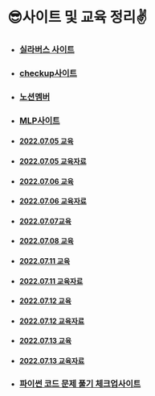# 😎사이트 및 교육 정리✌

- ### [실라버스 사이트](https://syllaverse.com/courses/4)

- ### [checkup사이트](https://www.notion.so/Checkup-acef1ae0213341e9a3f69a98e00682ee?v=ec440113653f45f59071038e079263df)

- ### [노션멤버](https://www.notion.so/9c59a547dc474d22929b98cce471232f?v=9f5e3e7bd5c84bfc8bebacb689d6d261)

- ### [MLP사이트](https://lc.multicampus.com/k-digital/#/connect/LCB20220119100084942)

- #### [2022.07.05 교육](./2022.07.05_교육.md)

- #### [2022.07.05 교육자료](./마크다운자료.pdf)

- #### [2022.07.06 교육](./2022.07.06_교육)

- #### [2022.07.06 교육자료](./GitHub_기초.pdf)

- #### [2022.07.07교육](./2022.07.07_교육)

- #### [2022.07.08 교육](./2022.07.08_교육)

- #### [2022.07.11 교육](./2022.07.11_교육)

- #### [2022.07.11 교육자료](교재_파이썬_01.pdf)

- #### [2022.07.12 교육](./2022.07.12_교육)

- #### [2022.07.12 교육자료](교재_파이썬_02.pdf)

- #### [2022.07.13 교육](./2022.07.13_교육)

- #### [2022.07.13 교육자료](교재_파이썬_03.pdf)

- ### [파이썬 코드 문제 풀기 체크업사이트](https://codeup.kr/problemsetsol.php?psid=33)

